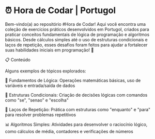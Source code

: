 # ⏰ Hora de Codar | Portugol

Bem-vindo(a) ao repositório #Hora de Codar! Aqui você encontra uma coleção de exercícios práticos desenvolvidos em Portugol, criados para praticar conceitos fundamentais de lógica de programação e algoritmos básicos. Desde cálculos simples até o uso de estruturas condicionais e laços de repetição, esses desafios foram feitos para ajudar a fortalecer suas habilidades iniciais em programação! 🚀

📋 Conteúdo

Alguns exemplos de tópicos explorados:

🧠 Fundamentos de Lógica: Operações matemáticas básicas, uso de variáveis e entrada/saída de dados

📐 Estruturas Condicionais: Criação de decisões lógicas com comandos como "se", "senao" e "escolha"

🔁 Laços de Repetição: Prática com estruturas como "enquanto" e "para" para resolver problemas repetitivos

📊 Algoritmos Simples: Atividades para desenvolver o raciocínio lógico, como cálculos de média, contadores e verificações de números
